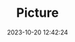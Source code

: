---
weight: 1
images:
- /images/edited/173.jpeg
title: Picture
date: 2023-10-20 12:42:24
tags: [luminarneo,work,ILCE7M3,70.0,dog,bench]
---